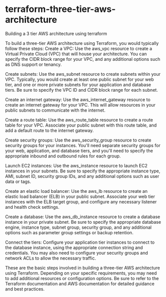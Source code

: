 # terraform-three-tier-aws-architecture
Building a 3 tier AWS architecture using terraform

To build a three-tier AWS architecture using Terraform, you would typically follow these steps:
Create a VPC: Use the aws_vpc resource to create a Virtual Private Cloud (VPC) that will house your architecture. You can specify the CIDR block range for your VPC, and any additional options such as DNS support or tenancy.

Create subnets: Use the aws_subnet resource to create subnets within your VPC. Typically, you would create at least one public subnet for your web tier, and one or more private subnets for your application and database tiers. Be sure to specify the VPC ID and CIDR block range for each subnet.

Create an internet gateway: Use the aws_internet_gateway resource to create an internet gateway for your VPC. This will allow resources in your public subnets to communicate with the internet.

Create a route table: Use the aws_route_table resource to create a route table for your VPC. Associate your public subnet with this route table, and add a default route to the internet gateway.

Create security groups: Use the aws_security_group resource to create security groups for your instances. You'll need separate security groups for your web, application, and database tiers, and you'll need to specify the appropriate inbound and outbound rules for each group.

Launch EC2 instances: Use the aws_instance resource to launch EC2 instances in your subnets. Be sure to specify the appropriate instance type, AMI, subnet ID, security group IDs, and any additional options such as user data or tags.

Create an elastic load balancer: Use the aws_lb resource to create an elastic load balancer (ELB) in your public subnet. Associate your web tier instances with the ELB target group, and configure any necessary listener and health check settings.

Create a database: Use the aws_db_instance resource to create a database instance in your private subnet. Be sure to specify the appropriate database engine, instance type, subnet group, security group, and any additional options such as parameter group settings or backup retention.

Connect the tiers: Configure your application tier instances to connect to the database instance, using the appropriate connection string and credentials. You may also need to configure your security groups and network ACLs to allow the necessary traffic.
    
These are the basic steps involved in building a three-tier AWS architecture using Terraform. Depending on your specific requirements, you may need to add additional resources or configuration options. Be sure to refer to the Terraform documentation and AWS documentation for detailed guidance and best practices.

